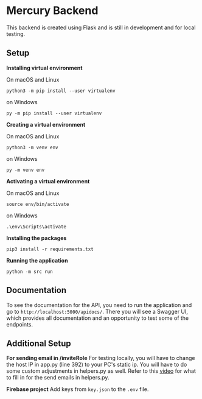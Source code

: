 # Mercury Backend

This backend is created using Flask and is still in development and for local testing. 

## Setup
**Installing virtual environment**

On macOS and Linux
```
python3 -m pip install --user virtualenv
```

on Windows
```
py -m pip install --user virtualenv
```

**Creating a virtual environment**

On macOS and Linux
```
python3 -m venv env
```

on Windows
```
py -m venv env
```

**Activating a virtual environment**

On macOS and Linux
```
source env/bin/activate
```

on Windows
```
.\env\Scripts\activate
```

**Installing the packages**
```
pip3 install -r requirements.txt
```

**Running the application**
```
python -m src run
```

## Documentation

To see the documentation for the API, you need to run the application and go to `http://localhost:5000/apidocs/`. There you will see a Swagger UI, which provides all documentation and an opportunity to test some of the endpoints.

## Additional Setup

**For sending email in /inviteRole**
For testing locally, you will have to change the host IP in app.py (line 392) to your PC's static ip. You will have to do some custom adjustments in helpers.py as well.
Refer to this [video](https://www.youtube.com/watch?v=Bg9r_yLk7VY&list=LL&index=62&t=601s&ab_channel=DevEd) for what to fill in for the send emails in helpers.py.

**Firebase project**
Add keys from `key.json` to the `.env` file.

